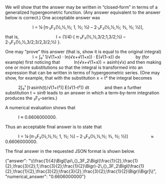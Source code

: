 We will show that the answer may be written in “closed‐form” in terms of a generalized hypergeometric function. (Any answer equivalent to the answer below is correct.) One acceptable answer was

   
   I = ¼·[π·₃F₂(½,½,3⁄2; 1, 3⁄2; ½) – 2·₃F₂(½,½,3⁄2; 3⁄2, 3⁄2; ½)],

that is,
   
     I = (1/4)·{ π·₃F₂(½,½,3/2;1,3/2;½) – 2·₃F₂(½,½,3/2;3/2,3/2;½) }.

One may “prove” this answer (that is, show it is equal to the original integral)
   
   I = ∫₀¹ 1/√(1+x) · ln(√x+√(1+x)) · E(√(1–x)) dx
   
by (for example) first noticing that
   ln(√x+√(1+x)) = asinh(√x)
and then making one or more substitutions so that the integral is transformed into an expression that can be written in terms of hypergeometric series. (One may show, for example, that with the substitution x = t² the integral becomes

   2∫₀¹ [t·asinh(t)/√(1+t²)] E(√(1–t²)) dt
   
and then a further substitution t = sinθ leads to an answer in which a term-by-term integration produces the ₃F₂–series.) 

A numerical evaluation shows that

   I ≈ 0.6606000000.

Thus an acceptable final answer is to state that

   I = ¼·[π·₃F₂(½,½,3⁄2; 1, 3⁄2; ½) – 2·₃F₂(½,½,3⁄2; 3⁄2, 3⁄2; ½)]
     ≈ 0.6606000000.

The final answer in the requested JSON format is shown below.

{"answer": "\\(\\frac{1}{4}\\Bigl[\\pi\\,{}_3F_2\\Bigl(\\frac{1}{2},\\frac{1}{2},\\frac{3}{2};1,\\frac{3}{2};\\frac{1}{2}\\Bigr)-2\\,{}_3F_2\\Bigl(\\frac{1}{2},\\frac{1}{2},\\frac{3}{2};\\frac{3}{2},\\frac{3}{2};\\frac{1}{2}\\Bigr)\\Bigr]\\)", "numerical_answer": "0.6606000000"}